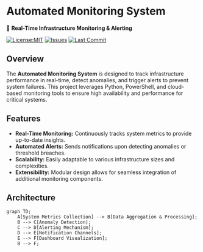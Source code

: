 # Automated Monitoring System

🚀 **Real-Time Infrastructure Monitoring & Alerting**

[![License:MIT](https://img.shields.io/github/license/cjl4945/Automate-monitering-system?color=blue)](https://opensource.org/licenses/MIT)
[![Issues](https://img.shields.io/github/issues/cjl4945/Automate-monitering-system)](https://github.com/cjl4945/Automate-monitering-system/issues)
[![Last Commit](https://img.shields.io/github/last-commit/cjl4945/Automate-monitering-system)](https://github.com/cjl4945/Automate-monitering-system/commits/main)

## Overview

The **Automated Monitoring System** is designed to track infrastructure performance in real-time, detect anomalies, and trigger alerts to prevent system failures. This project leverages Python, PowerShell, and cloud-based monitoring tools to ensure high availability and performance for critical systems.

## Features

- **Real-Time Monitoring:** Continuously tracks system metrics to provide up-to-date insights.
- **Automated Alerts:** Sends notifications upon detecting anomalies or threshold breaches.
- **Scalability:** Easily adaptable to various infrastructure sizes and complexities.
- **Extensibility:** Modular design allows for seamless integration of additional monitoring components.

## Architecture

```mermaid
graph TD;
    A[System Metrics Collection] --> B[Data Aggregation & Processing];
    B --> C[Anomaly Detection];
    C --> D[Alerting Mechanism];
    D --> E[Notification Channels];
    E --> F[Dashboard Visualization];
    B --> F;
